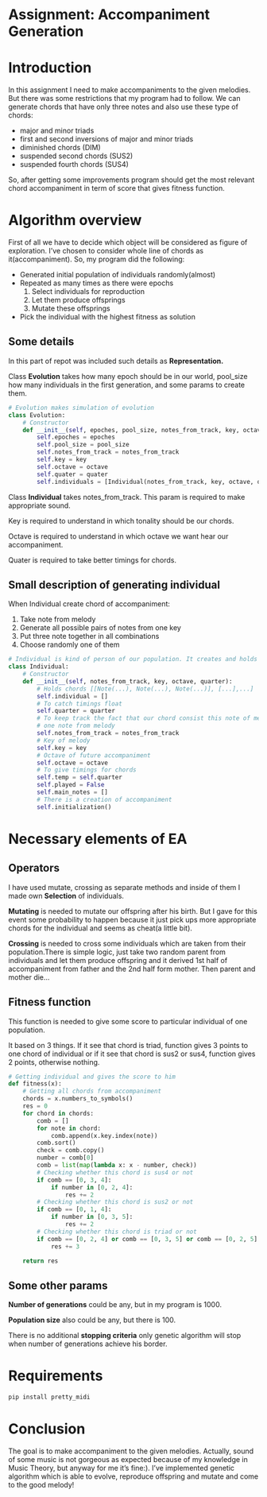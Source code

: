 # Assignment: Accompaniment Generation


# Introduction

In this assignment I need to make accompaniments to the given melodies. But there was some restrictions that my program had to follow. We can generate chords that have only three notes and also use these type of chords:

- major and minor triads
- first and second inversions of major and minor triads
- diminished chords (DIM)
- suspended second chords (SUS2)
- suspended fourth chords (SUS4)

So, after getting some improvements program should get the most relevant chord accompaniment in term of score that gives fitness function.

# Algorithm overview

First of all we have to decide which object will be considered as figure of exploration. I’ve chosen to consider whole line of chords as it(accompaniment). So, my program did the following:

- Generated initial population of individuals randomly(almost)
- Repeated as many times as there were epochs
    1. Select individuals for reproduction
    2. Let them produce offsprings
    3. Mutate these offsprings
- Pick the individual with the highest fitness as solution

## Some details

In this part of repot was included such details as **Representation.**

Class **Evolution** takes how many epoch should be in our world, pool_size how many individuals in the first generation, and some params to create them.

```python
# Evolution makes simulation of evolution
class Evolution:
    # Constructor
    def __init__(self, epoches, pool_size, notes_from_track, key, octave, quater):
        self.epoches = epoches
        self.pool_size = pool_size
        self.notes_from_track = notes_from_track
        self.key = key
        self.octave = octave
        self.quater = quater
        self.individuals = [Individual(notes_from_track, key, octave, quater) for _ in range(pool_size)
```

Class **Individual** takes notes_from_track. This param is required to make appropriate sound.

Key is required to understand in which tonality should be our chords.

Octave is required  to understand in which octave we want hear our accompaniment.

Quater is required to take better timings for chords.

## Small description of generating individual

When Individual create chord of accompaniment:

1. Take note from melody
2. Generate all possible pairs of notes from one key
3. Put three note together in all combinations
4. Choose randomly one of them

```python
# Individual is kind of person of our population. It creates and holds one accompaniment to the melody
class Individual:
    # Constructor
    def __init__(self, notes_from_track, key, octave, quarter):
        # Holds chords [[Note(...), Note(...), Note(...)], [...],...]
        self.individual = []
        # To catch timings float
        self.quarter = quarter
        # To keep track the fact that our chord consist this note of melody. So, I guarantee that chord will consist
        # one note from melody
        self.notes_from_track = notes_from_track
        # Key of melody
        self.key = key
        # Octave of future accompaniment
        self.octave = octave
        # To give timings for chords
        self.temp = self.quarter
        self.played = False
        self.main_notes = []
        # There is a creation of accompaniment
        self.initialization()
```

# Necessary elements of EA

## Operators

I have used mutate, crossing as separate methods and inside of them I made own **Selection** of individuals.

**Mutating** is needed to mutate our offspring after his birth. But I gave for this event some probability to happen because it just pick ups more appropriate chords for the individual and seems as cheat(a little bit).

**Crossing** is needed to cross some individuals which are taken from their population.There is simple logic, just take two random parent from individuals and let them produce offspring and it derived 1st half of accompaniment from father and the 2nd half form mother. Then parent and mother die...

## Fitness function

This function is needed to give some score to particular individual of one population.

It based on 3 things. If it see that chord is triad, function gives 3 points to one chord of individual or if it see that chord is sus2 or sus4, function gives 2 points, otherwise nothing. 

```python
# Getting individual and gives the score to him
def fitness(x):
    # Getting all chords from accompaniment
    chords = x.numbers_to_symbols()
    res = 0
    for chord in chords:
        comb = []
        for note in chord:
            comb.append(x.key.index(note))
        comb.sort()
        check = comb.copy()
        number = comb[0]
        comb = list(map(lambda x: x - number, check))
        # Checking whether this chord is sus4 or not
        if comb == [0, 3, 4]:
            if number in [0, 2, 4]:
                res += 2
        # Checking whether this chord is sus2 or not
        if comb == [0, 1, 4]:
            if number in [0, 3, 5]:
                res += 2
        # Checking whether this chord is triad or not
        if comb == [0, 2, 4] or comb == [0, 3, 5] or comb == [0, 2, 5]:
            res += 3

    return res
```

## Some other params

**Number of generations** could be any, but in my program is 1000.

**Population size** also could be any, but there is 100.

There is no additional **stopping criteria** only genetic algorithm will stop when number of generations achieve his border.

# Requirements

```python
pip install pretty_midi
```

# Conclusion

The goal is to make accompaniment to the given melodies. Actually, sound of some music is not gorgeous as expected because of my knowledge in Music Theory, but anyway for me it’s fine:). I’ve implemented genetic algorithm which is able to evolve, reproduce offspring and mutate and come to the good melody!
